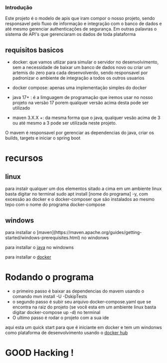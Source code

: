 ### Introdução
Este projeto é o modelo de apis que iram compor o nosso projeto, sendo responsavel pelo fluxo de informação 
e integração com o banco de dados e até mesmo gerenciar authenticações de segurança. 
Em outras palavras o sistema de API's que gerenciaram os dados de toda plataforma

## requisitos basicos
- docker: que vamos utlizar para simular o servidor no desenvolvimento, sem a necessidade de baixar um banco de dados novo ou criar um artemis do zero para cada 
desenvolverdo, sendo responsavel por padronizar o ambiente de integração a todos os outros usuarios

- docker compose: apenas uma implementação simples do docker
- java 17+ : é a limguagem de programação que iremos usar no nosso projeto na versão 17 porem qualquer versão acima desta pode ser utilizado
- maven 3.X.X +: da mesma forma que o java, qualquer vesão acima de 3 ou até mesmo a 3 pode ser utilizada neste projeto.

O mavem é responsavel por gerenciar as dependencias do java, criar os builds, targets e iniciar o spring boot


# recursos 

<h2>linux</h2> 
para instalr qualquer um dos elementos sitado a cima em um ambiente linux basta digitar no terminal
sudo apt install [nome do programa] -y, com excessão ao docker e o docker-composer que são instalados ao mesmo 
tepo com o nome do programa docker-compose


<h2>windows</h2>
para installar o [maven](https://maven.apache.org/guides/getting-started/windows-prerequisites.html) no windonws

para installar o [java](https://www.java.com/download/ie_manual.jsp) no windowns 

para installar o [docker](https://docs.docker.com/desktop/install/windows-install/)

# Rodando o programa

- o primeiro passo é baixar as dependencias do mavem usando o comando mvn install -U -DskipTests
- o segundo passo é subir seu arquivo docker-compose.yaml que se encontra na raiz do projeto
(se você esta em um ambiente linux basta digitar docker-compose up -d) no terminal 
- O ultimo passo é rodar o projeto com a sua ide

aqui esta um quick start para que é iniciante em docker e tem um windonws como plataforma de desenvolvimento
usando o
[docker hub](https://docs.docker.com/docker-hub/quickstart/)

# GOOD Hacking !

